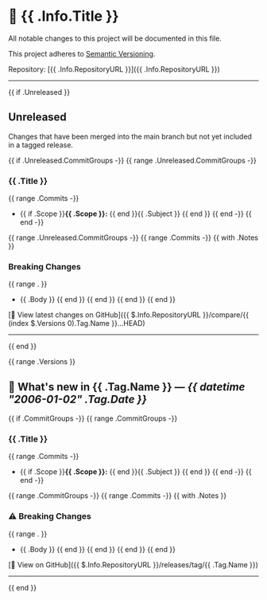# 📝 {{ .Info.Title }}

All notable changes to this project will be documented in this file.

This project adheres to [Semantic Versioning](https://semver.org/spec/v2.0.0.html).

Repository: [{{ .Info.RepositoryURL }}]({{ .Info.RepositoryURL }})

---

{{ if .Unreleased }}
##  Unreleased

Changes that have been merged into the main branch but not yet included in a tagged release.

{{ if .Unreleased.CommitGroups -}}
{{ range .Unreleased.CommitGroups -}}
### {{ .Title }}
{{ range .Commits -}}
- {{ if .Scope }}**{{ .Scope }}:** {{ end }}{{ .Subject }}
{{ end }}
{{ end -}}
{{ end -}}

{{ range .Unreleased.CommitGroups -}}
{{ range .Commits -}}
{{ with .Notes }}
### Breaking Changes
{{ range . }}
- {{ .Body }}
{{ end }}
{{ end }}
{{ end }}
{{ end }}

[🔗 View latest changes on GitHub]({{ $.Info.RepositoryURL }}/compare/{{ (index $.Versions 0).Tag.Name }}...HEAD)

---
{{ end }}

{{ range .Versions }}
## 🚀 What's new in **{{ .Tag.Name }}** — _{{ datetime "2006-01-02" .Tag.Date }}_

{{ if .CommitGroups -}}
{{ range .CommitGroups -}}
### {{ .Title }}
{{ range .Commits -}}
- {{ if .Scope }}**{{ .Scope }}:** {{ end }}{{ .Subject }}
{{ end }}
{{ end -}}
{{ end -}}

{{ range .CommitGroups -}}
{{ range .Commits -}}
{{ with .Notes }}
### ⚠️ Breaking Changes
{{ range . }}
- {{ .Body }}
{{ end }}
{{ end }}
{{ end }}
{{ end }}

[🔗 View on GitHub]({{ $.Info.RepositoryURL }}/releases/tag/{{ .Tag.Name }})

---
{{ end }}
